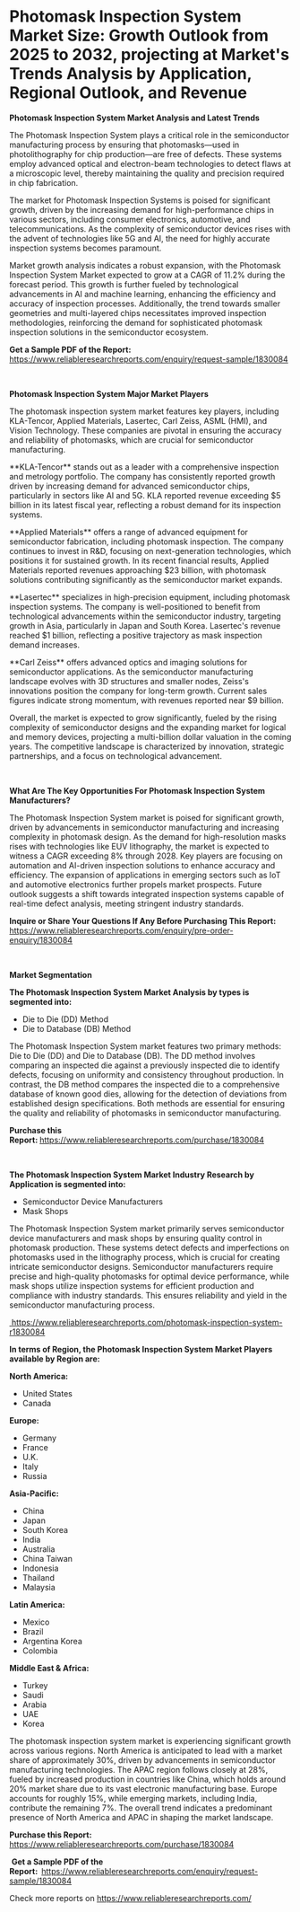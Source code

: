 <p><h1>Photomask Inspection System Market Size: Growth Outlook from 2025 to 2032, projecting at Market's Trends Analysis by Application, Regional Outlook, and Revenue</h1></p><p><strong>Photomask Inspection System Market Analysis and Latest Trends</strong></p>
<p><p>The Photomask Inspection System plays a critical role in the semiconductor manufacturing process by ensuring that photomasks—used in photolithography for chip production—are free of defects. These systems employ advanced optical and electron-beam technologies to detect flaws at a microscopic level, thereby maintaining the quality and precision required in chip fabrication.</p><p>The market for Photomask Inspection Systems is poised for significant growth, driven by the increasing demand for high-performance chips in various sectors, including consumer electronics, automotive, and telecommunications. As the complexity of semiconductor devices rises with the advent of technologies like 5G and AI, the need for highly accurate inspection systems becomes paramount.</p><p>Market growth analysis indicates a robust expansion, with the Photomask Inspection System Market expected to grow at a CAGR of 11.2% during the forecast period. This growth is further fueled by technological advancements in AI and machine learning, enhancing the efficiency and accuracy of inspection processes. Additionally, the trend towards smaller geometries and multi-layered chips necessitates improved inspection methodologies, reinforcing the demand for sophisticated photomask inspection solutions in the semiconductor ecosystem.</p></p>
<p><strong>Get a Sample PDF of the Report:&nbsp;</strong> <a href="https://www.reliableresearchreports.com/enquiry/request-sample/1830084?utm_campaign=2211&utm_medium=2&utm_source=Github&utm_content=ia&utm_term=13022025&utm_id=photomask-inspection-system">https://www.reliableresearchreports.com/enquiry/request-sample/1830084</a></p>
<p>&nbsp;</p>
<p><strong>Photomask Inspection System Major Market Players</strong></p>
<p><p>The photomask inspection system market features key players, including KLA-Tencor, Applied Materials, Lasertec, Carl Zeiss, ASML (HMI), and Vision Technology. These companies are pivotal in ensuring the accuracy and reliability of photomasks, which are crucial for semiconductor manufacturing.</p><p>**KLA-Tencor** stands out as a leader with a comprehensive inspection and metrology portfolio. The company has consistently reported growth driven by increasing demand for advanced semiconductor chips, particularly in sectors like AI and 5G. KLA reported revenue exceeding $5 billion in its latest fiscal year, reflecting a robust demand for its inspection systems.</p><p>**Applied Materials** offers a range of advanced equipment for semiconductor fabrication, including photomask inspection. The company continues to invest in R&D, focusing on next-generation technologies, which positions it for sustained growth. In its recent financial results, Applied Materials reported revenues approaching $23 billion, with photomask solutions contributing significantly as the semiconductor market expands.</p><p>**Lasertec** specializes in high-precision equipment, including photomask inspection systems. The company is well-positioned to benefit from technological advancements within the semiconductor industry, targeting growth in Asia, particularly in Japan and South Korea. Lasertec's revenue reached $1 billion, reflecting a positive trajectory as mask inspection demand increases.</p><p>**Carl Zeiss** offers advanced optics and imaging solutions for semiconductor applications. As the semiconductor manufacturing landscape evolves with 3D structures and smaller nodes, Zeiss's innovations position the company for long-term growth. Current sales figures indicate strong momentum, with revenues reported near $9 billion.</p><p>Overall, the market is expected to grow significantly, fueled by the rising complexity of semiconductor designs and the expanding market for logical and memory devices, projecting a multi-billion dollar valuation in the coming years. The competitive landscape is characterized by innovation, strategic partnerships, and a focus on technological advancement.</p></p>
<p>&nbsp;</p>
<p><strong>What Are The Key Opportunities For Photomask Inspection System Manufacturers?</strong></p>
<p><p>The Photomask Inspection System market is poised for significant growth, driven by advancements in semiconductor manufacturing and increasing complexity in photomask design. As the demand for high-resolution masks rises with technologies like EUV lithography, the market is expected to witness a CAGR exceeding 8% through 2028. Key players are focusing on automation and AI-driven inspection solutions to enhance accuracy and efficiency. The expansion of applications in emerging sectors such as IoT and automotive electronics further propels market prospects. Future outlook suggests a shift towards integrated inspection systems capable of real-time defect analysis, meeting stringent industry standards.</p></p>
<p><strong>Inquire or Share Your Questions If Any Before Purchasing This Report:</strong> <a href="https://www.reliableresearchreports.com/enquiry/pre-order-enquiry/1830084?utm_campaign=2211&utm_medium=2&utm_source=Github&utm_content=ia&utm_term=13022025&utm_id=photomask-inspection-system">https://www.reliableresearchreports.com/enquiry/pre-order-enquiry/1830084</a></p>
<p>&nbsp;</p>
<p><strong>Market Segmentation</strong></p>
<p><strong>The Photomask Inspection System Market Analysis by types is segmented into:</strong></p>
<p><ul><li>Die to Die (DD) Method</li><li>Die to Database (DB) Method</li></ul></p>
<p><p>The Photomask Inspection System market features two primary methods: Die to Die (DD) and Die to Database (DB). The DD method involves comparing an inspected die against a previously inspected die to identify defects, focusing on uniformity and consistency throughout production. In contrast, the DB method compares the inspected die to a comprehensive database of known good dies, allowing for the detection of deviations from established design specifications. Both methods are essential for ensuring the quality and reliability of photomasks in semiconductor manufacturing.</p></p>
<p><strong>Purchase this Report:&nbsp;</strong><a href="https://www.reliableresearchreports.com/purchase/1830084?utm_campaign=2211&utm_medium=2&utm_source=Github&utm_content=ia&utm_term=13022025&utm_id=photomask-inspection-system">https://www.reliableresearchreports.com/purchase/1830084</a></p>
<p>&nbsp;</p>
<p><strong>The Photomask Inspection System Market Industry Research by Application is segmented into:</strong></p>
<p><ul><li>Semiconductor Device Manufacturers</li><li>Mask Shops</li></ul></p>
<p><p>The Photomask Inspection System market primarily serves semiconductor device manufacturers and mask shops by ensuring quality control in photomask production. These systems detect defects and imperfections on photomasks used in the lithography process, which is crucial for creating intricate semiconductor designs. Semiconductor manufacturers require precise and high-quality photomasks for optimal device performance, while mask shops utilize inspection systems for efficient production and compliance with industry standards. This ensures reliability and yield in the semiconductor manufacturing process.</p></p>
<p><a href="https://www.reliableresearchreports.com/photomask-inspection-system-r1830084?utm_campaign=2211&utm_medium=2&utm_source=Github&utm_content=ia&utm_term=13022025&utm_id=photomask-inspection-system">&nbsp;https://www.reliableresearchreports.com/photomask-inspection-system-r1830084</a></p>
<p><strong>In terms of Region, the Photomask Inspection System Market Players available by Region are:</strong></p>
<p>
    <p> <strong> North America: </strong>
        <ul>
            <li>United States</li>
            <li>Canada</li>
        </ul>
        </p> 
    <p> <strong> Europe: </strong>
        <ul>
            <li>Germany</li>
            <li>France</li>
            <li>U.K.</li>
            <li>Italy</li>
            <li>Russia</li>
        </ul>
        </p> 
    <p> <strong> Asia-Pacific: </strong>
        <ul>
            <li>China</li>
            <li>Japan</li>
            <li>South Korea</li>
            <li>India</li>
            <li>Australia</li>
            <li>China Taiwan</li>
            <li>Indonesia</li>
            <li>Thailand</li>
            <li>Malaysia</li>
        </ul>
        </p> 
    <p> <strong> Latin America: </strong>
        <ul>
            <li>Mexico</li>
            <li>Brazil</li>
            <li>Argentina Korea</li>
            <li>Colombia</li>
        </ul>
        </p> 
    <p> <strong> Middle East & Africa: </strong>
        <ul>
            <li>Turkey</li>
            <li>Saudi</li>
            <li>Arabia</li>
            <li>UAE</li>
            <li>Korea</li>
        </ul>
    </p>
    </p>
<p><p>The photomask inspection system market is experiencing significant growth across various regions. North America is anticipated to lead with a market share of approximately 30%, driven by advancements in semiconductor manufacturing technologies. The APAC region follows closely at 28%, fueled by increased production in countries like China, which holds around 20% market share due to its vast electronic manufacturing base. Europe accounts for roughly 15%, while emerging markets, including India, contribute the remaining 7%. The overall trend indicates a predominant presence of North America and APAC in shaping the market landscape.</p></p>
<p><strong>Purchase this Report: </strong><a href="https://www.reliableresearchreports.com/purchase/1830084?utm_campaign=2211&utm_medium=2&utm_source=Github&utm_content=ia&utm_term=13022025&utm_id=photomask-inspection-system">https://www.reliableresearchreports.com/purchase/1830084</a></p>
<p>&nbsp;<strong>Get a Sample PDF of the Report:&nbsp;&nbsp;</strong><a href="https://www.reliableresearchreports.com/enquiry/request-sample/1830084?utm_campaign=2211&utm_medium=2&utm_source=Github&utm_content=ia&utm_term=13022025&utm_id=photomask-inspection-system">https://www.reliableresearchreports.com/enquiry/request-sample/1830084</a></p>
<p><strong></strong></p>
<p>Check more reports on <a href="https://www.reliableresearchreports.com/?utm_campaign=2211&utm_medium=2&utm_source=Github&utm_content=ia&utm_term=13022025&utm_id=photomask-inspection-system">https://www.reliableresearchreports.com/</a></p>